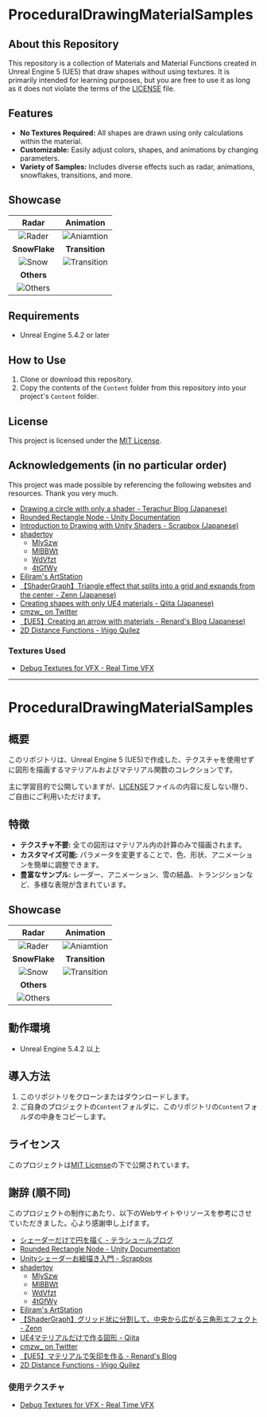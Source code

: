 # ProceduralDrawingMaterialSamples

## About this Repository

This repository is a collection of Materials and Material Functions created in Unreal Engine 5 (UE5) that draw shapes without using textures.
It is primarily intended for learning purposes, but you are free to use it as long as it does not violate the terms of the [LICENSE](LICENSE) file.

## Features

* **No Textures Required:** All shapes are drawn using only calculations within the material.
* **Customizable:** Easily adjust colors, shapes, and animations by changing parameters.
* **Variety of Samples:** Includes diverse effects such as radar, animations, snowflakes, transitions, and more.

## Showcase

| Radar | Animation |
| :---: | :---: |
| ![Rader](https://github.com/EmbarrassingMoment/ProceduralDrawingMaterialSamples/blob/master/gif/Rader.gif) | ![Aniamtion](https://github.com/EmbarrassingMoment/ProceduralDrawingMaterialSamples/blob/master/gif/Animation.gif) |
| **SnowFlake** | **Transition** |
| ![Snow](https://github.com/EmbarrassingMoment/ProceduralDrawingMaterialSamples/blob/master/gif/Snow.gif) | ![Transition](https://github.com/EmbarrassingMoment/ProceduralDrawingMaterialSamples/blob/master/gif/Transition.gif) |
| **Others** | |
| ![Others](https://github.com/EmbarrassingMoment/ProceduralDrawingMaterialSamples/blob/master/gif/Samples.gif) | |

## Requirements

* Unreal Engine 5.4.2 or later

## How to Use

1.  Clone or download this repository.
2.  Copy the contents of the `Content` folder from this repository into your project's `Content` folder.

## License

This project is licensed under the [MIT License](LICENSE).

## Acknowledgements (in no particular order)

This project was made possible by referencing the following websites and resources. Thank you very much.

* [Drawing a circle with only a shader - Terachur Blog (Japanese)](https://karanokan.info/2019/03/31/post-2465/)
* [Rounded Rectangle Node - Unity Documentation](https://docs.unity3d.com/Packages/com.unity.shadergraph@6.9/manual/Rounded-Rectangle-Node.html)
* [Introduction to Drawing with Unity Shaders - Scrapbox (Japanese)](https://scrapbox.io/Porin-Room/Unity%E3%82%B7%E3%82%A7%E3%83%BC%E3%83%80%E3%83%BC%E3%81%8A%E7%B5%B5%E6%8F%8F%E3%81%8D%E5%85%A5%E9%96%80)
* [shadertoy](https://www.shadertoy.com/)
    * [MlySzw](https://www.shadertoy.com/view/MlySzw)
    * [MlBBWt](https://www.shadertoy.com/view/MlBBWt)
    * [WdVfzt](https://www.shadertoy.com/view/WdVfzt)
    * [4tGfWy](https://shadertoy.com/view/4tGfWy)
* [Eiliram's ArtStation](https://eiliram.artstation.com/projects/KaDLKR)
* [【ShaderGraph】Triangle effect that splits into a grid and expands from the center - Zenn (Japanese)](https://zenn.dev/r_ngtm/books/shadergraph-cookbook/viewer/recipe-triangle-effect)
* [Creating shapes with only UE4 materials - Qiita (Japanese)](https://qiita.com/edo_m18/items/37d8773a5295bc6aba3d)
* [cmzw_ on Twitter](https://twitter.com/cmzw_)
* [【UE5】Creating an arrow with materials - Renard's Blog (Japanese)](https://renard-blog.netlify.app/2023/05/25/_25/)
* [2D Distance Functions - Iñigo Quilez](https://iquilezles.org/articles/distfunctions2d/)

### Textures Used

* [Debug Textures for VFX - Real Time VFX](https://realtimevfx.com/t/debug-textures-for-vfx/7510)

------


# ProceduralDrawingMaterialSamples

## 概要

このリポジトリは、Unreal Engine 5 (UE5)で作成した、テクスチャを使用せずに図形を描画するマテリアルおよびマテリアル関数のコレクションです。

主に学習目的で公開していますが、[LICENSE](LICENSE)ファイルの内容に反しない限り、ご自由にご利用いただけます。

## 特徴

* **テクスチャ不要:** 全ての図形はマテリアル内の計算のみで描画されます。
* **カスタマイズ可能:** パラメータを変更することで、色、形状、アニメーションを簡単に調整できます。
* **豊富なサンプル:** レーダー、アニメーション、雪の結晶、トランジションなど、多様な表現が含まれています。

## Showcase

| Radar | Animation |
| :---: | :---: |
| ![Rader](https://github.com/EmbarrassingMoment/ProceduralDrawingMaterialSamples/blob/master/gif/Rader.gif) | ![Aniamtion](https://github.com/EmbarrassingMoment/ProceduralDrawingMaterialSamples/blob/master/gif/Animation.gif) |
| **SnowFlake** | **Transition** |
| ![Snow](https://github.com/EmbarrassingMoment/ProceduralDrawingMaterialSamples/blob/master/gif/Snow.gif) | ![Transition](https://github.com/EmbarrassingMoment/ProceduralDrawingMaterialSamples/blob/master/gif/Transition.gif) |
| **Others** | |
| ![Others](https://github.com/EmbarrassingMoment/ProceduralDrawingMaterialSamples/blob/master/gif/Samples.gif) | |

## 動作環境

* Unreal Engine 5.4.2 以上

## 導入方法

1.  このリポジトリをクローンまたはダウンロードします。
2.  ご自身のプロジェクトの`Content`フォルダに、このリポジトリの`Content`フォルダの中身をコピーします。

## ライセンス

このプロジェクトは[MIT License](LICENSE)の下で公開されています。

## 謝辞 (順不同)

このプロジェクトの制作にあたり、以下のWebサイトやリソースを参考にさせていただきました。心より感謝申し上げます。

* [シェーダーだけで円を描く - テラシュールブログ](https://karanokan.info/2019/03/31/post-2465/)
* [Rounded Rectangle Node - Unity Documentation](https://docs.unity3d.com/Packages/com.unity.shadergraph@6.9/manual/Rounded-Rectangle-Node.html)
* [Unityシェーダーお絵描き入門 - Scrapbox](https://scrapbox.io/Porin-Room/Unity%E3%82%B7%E3%82%A7%E3%83%BC%E3%83%80%E3%83%BC%E3%81%8A%E7%B5%B5%E6%8F%8F%E3%81%8D%E5%85%A5%E9%96%80)
* [shadertoy](https://www.shadertoy.com/)
    * [MlySzw](https://www.shadertoy.com/view/MlySzw)
    * [MlBBWt](https://www.shadertoy.com/view/MlBBWt)
    * [WdVfzt](https://www.shadertoy.com/view/WdVfzt)
    * [4tGfWy](https://shadertoy.com/view/4tGfWy)
* [Eiliram's ArtStation](https://eiliram.artstation.com/projects/KaDLKR)
* [【ShaderGraph】グリッド状に分割して、中央から広がる三角形エフェクト - Zenn](https://zenn.dev/r_ngtm/books/shadergraph-cookbook/viewer/recipe-triangle-effect)
* [UE4マテリアルだけで作る図形 - Qiita](https://qiita.com/edo_m18/items/37d8773a5295bc6aba3d)
* [cmzw_ on Twitter](https://twitter.com/cmzw_)
* [【UE5】マテリアルで矢印を作る - Renard's Blog](https://renard-blog.netlify.app/2023/05/25/_25/)
* [2D Distance Functions - Iñigo Quilez](https://iquilezles.org/articles/distfunctions2d/)

### 使用テクスチャ

* [Debug Textures for VFX - Real Time VFX](https://realtimevfx.com/t/debug-textures-for-vfx/7510)
